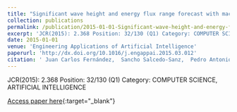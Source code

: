 ```yaml
---
title: "Significant wave height and energy flux range forecast with machine learning classifiers"
collection: publications
permalink: /publication/2015-01-01-Significant-wave-height-and-energy-flux-range-forecast-with-machine-learning-classifiers
excerpt: 'JCR(2015): 2.368 Position: 32/130 (Q1) Category: COMPUTER SCIENCE, ARTIFICIAL INTELLIGENCE'
date: 2015-01-01
venue: 'Engineering Applications of Artificial Intelligence'
paperurl: 'http://dx.doi.org/10.1016/j.engappai.2015.03.012'
citation: ' Juan Carlos Fernández,  Sancho Salcedo-Sanz,  Pedro Antonio Gutiérrez,  E. Alexandre,  César Hervás-Martínez, &quot;Significant wave height and energy flux range forecast with machine learning classifiers.&quot; Engineering Applications of Artificial Intelligence, 2015.'
---
```

JCR(2015): 2.368 Position: 32/130 (Q1) Category: COMPUTER SCIENCE, ARTIFICIAL INTELLIGENCE

[Access paper here](http://dx.doi.org/10.1016/j.engappai.2015.03.012){:target="_blank"}
